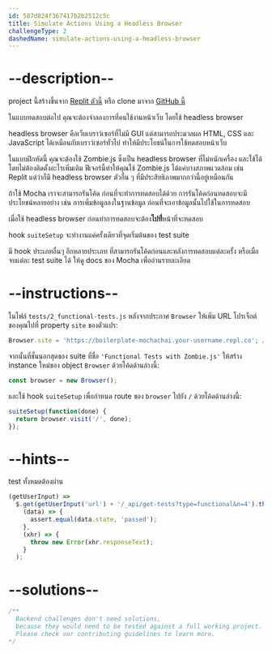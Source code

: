 ```yaml
---
id: 587d824f367417b2b2512c5c
title: Simulate Actions Using a Headless Browser
challengeType: 2
dashedName: simulate-actions-using-a-headless-browser
---
```


# --description--

project นี้สร้างขึ้นจาก [Replit ตัวนี้](https://replit.com/github/freeCodeCamp/boilerplate-mochachai) หรือ clone มาจาก [GitHub นี้](https://github.com/freeCodeCamp/boilerplate-mochachai/)

ในแบบทดสอบต่อไป คุณจะต้องจำลองการที่คนใช้งานหน้าเว็บ โดยใช้ headless browser

headless browser คือเว็บเบราว์เซอร์ที่ไม่มี GUI แต่สามารถประมวลผล HTML, CSS และ JavaScript ได้เหมือนกับเบราว์เซอร์ทั่วไป ทำให้มีประโยชน์ในการใช้ทดสอบหน้าเว็บ

ในแบบฝึกหัดนี้ คุณจะต้องใช้ Zombie.js ซึ่งเป็น headless browser ที่ไม่หนักเครื่อง และใช้ได้โดยไม่ต้องติดตั้งอะไรเพิ่มเติม 
ฟีเจอร์นี้ทำให้คุณใช้ Zombie.js ได้แค่บางสภาพแวดล้อม เช่น Replit 
แต่ว่าก็มี headless browser ตัวอื่น ๆ ที่มีประสิทธิภาพมากกว่านี้อยู่เหมือนกัน

ถ้าใช้ Mocha เราจะสามารถรันโค้ด ก่อนที่จะทำการทดสอบได้ด้วย 
การรันโค้ดก่อนทดสอบจะมีประโยชน์หลายอย่าง เช่น การเพิ่มข้อมูลลงในฐานข้อมูล ก่อนที่จะเอาข้อมูลนั้นไปใช้ในการทดสอบ

เมื่อใช้ headless browser ก่อนทำการทดสอบจะต้อง**ไปที่**หน้าที่จะทดสอบ

hook `suiteSetup` จะทำงานแค่ครั้งเดียวที่จุดเริ่มต้นของ test suite

มี hook ประเภทอื่นๆ อีกหลายประเภท ที่สามารถรันโค้ดก่อนและหลังการทดสอบแต่ละครั้ง หรือเมื่อจบแต่ละ test suite ได้ 
ให้ดู docs ของ Mocha เพื่ออ่านรายละเอียด 

# --instructions--

ในไฟล์ `tests/2_functional-tests.js` หลังจากประกาศ `Browser` ให้เพิ่ม URL โปรเจ็กต์ของคุณไปที่ property `site` ของตัวแปร: 

```js
Browser.site = 'https://boilerplate-mochachai.your-username.repl.co'; // ใส่ URL ของคุณที่นี่
```

จากนั้นที่ชั้นนอกสุดของ suite ที่ชื่อ `'Functional Tests with Zombie.js'` ให้สร้าง instance ใหม่ของ object `Browser` ด้วยโค้ดด้านล่างนี้:

```js
const browser = new Browser();
```

และใช้ hook `suiteSetup` เพื่อกำหนด route ของ `browser` ไปยัง `/` ด้วยโค้ดด้านล่างนี้: 

```js
suiteSetup(function(done) {
  return browser.visit('/', done);
});
```

# --hints--

test ทั้งหมดต้องผ่าน

```js
(getUserInput) =>
  $.get(getUserInput('url') + '/_api/get-tests?type=functional&n=4').then(
    (data) => {
      assert.equal(data.state, 'passed');
    },
    (xhr) => {
      throw new Error(xhr.responseText);
    }
  );
```

# --solutions--

```js
/**
  Backend challenges don't need solutions, 
  because they would need to be tested against a full working project. 
  Please check our contributing guidelines to learn more.
*/
```
